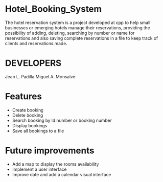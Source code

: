 # Hotel_Booking_System
The hotel reservation system is a project developed at cpp to help small businesses or emerging hotels manage their reservations, providing the possibility of adding, deleting, searching by number or name for reservations and also saving complete reservations in a file to keep track of clients and reservations made.

# DEVELOPERS
Jean L. Padilla
Miguel A. Monsalve

# Features
- Create booking
- Delete booking
- Search booking by Id number or booking number
- Display bookings
- Save all bookings to a file

# Future improvements
- Add a map to display the rooms availability
- Implement a user interface
- Improve date  and add a calendar visual interface



